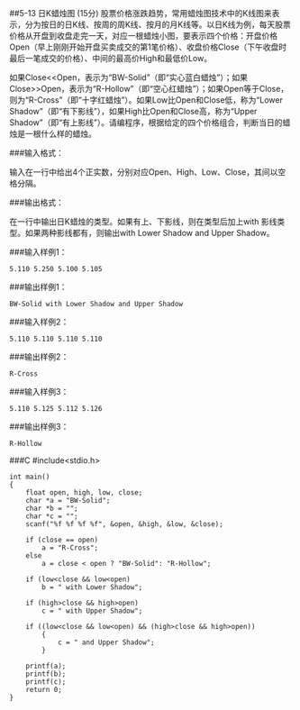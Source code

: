 ##5-13 日K蜡烛图   (15分)
股票价格涨跌趋势，常用蜡烛图技术中的K线图来表示，分为按日的日K线、按周的周K线、按月的月K线等。以日K线为例，每天股票价格从开盘到收盘走完一天，对应一根蜡烛小图，要表示四个价格：开盘价格Open（早上刚刚开始开盘买卖成交的第1笔价格）、收盘价格Close（下午收盘时最后一笔成交的价格）、中间的最高价High和最低价Low。

如果Close<<Open，表示为“BW-Solid”（即“实心蓝白蜡烛”）；如果Close>>Open，表示为“R-Hollow”（即“空心红蜡烛”）；如果Open等于Close，则为“R-Cross”（即“十字红蜡烛”）。如果Low比Open和Close低，称为“Lower Shadow”（即“有下影线”），如果High比Open和Close高，称为“Upper Shadow”（即“有上影线”）。请编程序，根据给定的四个价格组合，判断当日的蜡烛是一根什么样的蜡烛。

###输入格式：

输入在一行中给出4个正实数，分别对应Open、High、Low、Close，其间以空格分隔。

###输出格式：

在一行中输出日K蜡烛的类型。如果有上、下影线，则在类型后加上with 影线类型。如果两种影线都有，则输出with Lower Shadow and Upper Shadow。

###输入样例1：

	5.110 5.250 5.100 5.105
###输出样例1：

	BW-Solid with Lower Shadow and Upper Shadow
###输入样例2：

	5.110 5.110 5.110 5.110
###输出样例2：

	R-Cross
###输入样例3：

	5.110 5.125 5.112 5.126
###输出样例3：

	R-Hollow

###C
	#include<stdio.h>
	
	int main()
	{
		float open, high, low, close;
		char *a = "BW-Solid";
		char *b = "";
		char *c = "";
		scanf("%f %f %f %f", &open, &high, &low, &close);
		
		if (close == open)
			a = "R-Cross";
		else 
			a = close < open ? "BW-Solid": "R-Hollow";	
						
		if (low<close && low<open)
			b = " with Lower Shadow";
			
		if (high>close && high>open)
			c = " with Upper Shadow";
			
		if ((low<close && low<open) && (high>close && high>open))
			{
				c = " and Upper Shadow";
			}
			
		printf(a);
		printf(b);
		printf(c);
		return 0;
	}